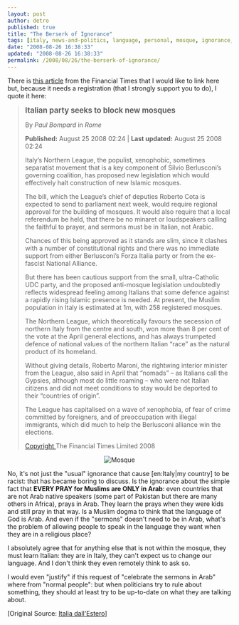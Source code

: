 ```yaml
---
layout: post
author: detro
published: true
title: "The Berserk of Ignorance"
tags: [italy, news-and-politics, language, personal, mosque, ignorance, politics, arab, religion, north-league, laugh, english, curiosity, law, issue]
date: "2008-08-26 16:38:33"
updated: "2008-08-26 16:38:33"
permalink: /2008/08/26/the-berserk-of-ignorance/
---
```


There is <a href="http://www.ft.com/cms/s/0/b862eb8c-721b-11dd-a44a-0000779fd18c.html?nclick_check=1">this article</a> from the Financial Times that I would like to link here but, because it needs a registration (that I strongly support you to do), I quote it here:
<blockquote>
<strong style="font-size: 120%; ">Italian party seeks to block new mosques</strong>

By <em>Paul Bompard</em> in <em>Rome</em>

<strong>Published:</strong> August 25 2008 02:24 | <strong>Last updated:</strong> August 25 2008 02:24

Italy’s Northern League, the populist, xenophobic, sometimes separatist movement that is a key component of Silvio Berlusconi’s governing coalition, has proposed new legislation which would effectively halt construction of new Islamic mosques.

The bill, which the League’s chief of deputies Roberto Cota is expected to send to parliament next week, would require regional approval for the building of mosques. It would also require that a local referendum be held, that there be no minaret or loudspeakers calling the faithful to prayer, and sermons must be in Italian, not Arabic.

Chances of this being approved as it stands are slim, since it clashes with a number of constitutional rights and there was no immediate support from either Berlusconi’s Forza Italia party or from the ex-fascist National Alliance.

But there has been cautious support from the small, ultra-Catholic UDC party, and the proposed anti-mosque legislation undoubtedly reflects widespread feeling among Italians that some defence against a rapidly rising Islamic presence is needed. At present, the Muslim population in Italy is estimated at 1m, with 258 registered mosques.

The Northern League, which theoretically favours the secession of northern Italy from the centre and south, won more than 8 per cent of the vote at the April general elections, and has always trumpeted defence of national values of the northern Italian “race” as the natural product of its homeland.

Without giving details, Roberto Maroni, the rightwing interior minister from the League, also said in April that “nomads” – as Italians call the Gypsies, although most do little roaming – who were not Italian citizens and did not meet conditions to stay would be deported to their “countries of origin”.

The League has capitalised on a wave of xenophobia, of fear of crime committed by foreigners, and of preoccupation with illegal immigrants, which did much to help the Berlusconi alliance win the elections.

<a href="http://www.ft.com/servicestools/help/copyright">Copyright </a>The Financial Times Limited 2008
</blockquote>
<div align="center"><img src="http://static.howstuffworks.com/gif/kaaba-and-al-haram-mosque-landmark-1.jpg" alt="Mosque" /></div>

No, it's not just the "usual" ignorance that cause [en:Italy|my country] to be racist: that has became boring to discuss.
Is the ignorance about the simple fact that <strong>EVERY PRAY for Muslims are ONLY in Arab</strong>: even countries that are not Arab native speakers (some part of Pakistan but there are many others in Africa), prays in Arab. They learn the prays when they were kids and still pray in that way. Is a Muslim dogma to think that the language of God is Arab. And even if the "sermons" doesn't need to be in Arab, what's the problem of allowing people to speak in the language they want when they are in a religious place?

I absolutely agree that for anything else that is not within the mosque, they must learn Italian: they are in Italy, they can't expect us to change our language. And I don't think they even remotely think to ask so.

I would even "justify" if this request of "celebrate the sermons in Arab" where from "normal people": but when politicians try to rule about something, they should at least try to be up-to-date on what they are talking about.

[Original Source: <a href="http://italiadallestero.info/archives/627">Italia dall'Estero</a>] 
